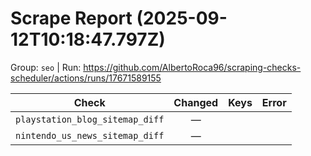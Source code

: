 # Scrape Report (2025-09-12T10:18:47.797Z)

Group: `seo`  |  Run: https://github.com/AlbertoRoca96/scraping-checks-scheduler/actions/runs/17671589155

| Check | Changed | Keys | Error |
|---|:---:|:--|:--|
| `playstation_blog_sitemap_diff` | — |  |  |
| `nintendo_us_news_sitemap_diff` | — |  |  |
